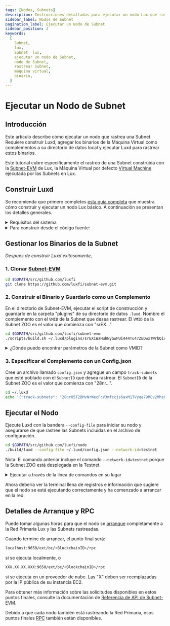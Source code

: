 ```yaml
---
tags: [Nodos, Subnets]
description: Instrucciones detalladas para ejecutar un nodo Lux que rastrea una Subnet.
sidebar_label: Nodos de Subnet
pagination_label: Ejecutar un Nodo de Subnet
sidebar_position: 2
keywords:
  [
    Subnet,
    lux,
    Subnet  lux,
    ejecutar un nodo de Subnet,
    nodo de Subnet,
    rastrear Subnet,
    máquina virtual,
    binario,
  ]
---
```


# Ejecutar un Nodo de Subnet

## Introducción

Este artículo describe cómo ejecutar un nodo que rastrea una Subnet. Requiere construir Luxd, agregar
los binarios de la Máquina Virtual como complementos a su directorio de datos local y ejecutar Luxd para rastrear estos
binarios.

Este tutorial cubre específicamente el rastreo de una Subnet construida con la
[Subnet-EVM](https://github.com/luxfi/subnet-evm) de Lux, la Máquina Virtual
por defecto [Virtual Machine](/learn/lux/virtual-machines.md)
ejecutada por las Subnets en Lux.

## Construir Luxd

Se recomienda que primero completes [esta guía completa](/nodes/run/node-manually.md)
que muestra cómo construir y ejecutar un nodo Lux básico. A continuación se presentan los detalles generales.

<details>

<summary>Requisitos del sistema</summary>
<p>

- CPU: Equivalente a 8 vCPU de AWS
- RAM: 16 GiB
- Almacenamiento: 1 TiB SSD
- SO: Ubuntu 20.04 o MacOS >= 12

Tenga en cuenta que a medida que aumenta el uso de la red, los requisitos de hardware pueden
cambiar.

</p>
</details>

<details>

<summary>Para construir desde el código fuente:</summary>
<p>

1. Instalar [gcc](https://gcc.gnu.org/)
2. Instalar [go](https://go.dev/)

3. Configurar la variable [$GOPATH](https://github.com/golang/go/wiki/SettingGOPATH)

4. Crear un directorio en su `$GOPATH`

```bash
mkdir -p $GOPATH/src/github.com/luxfi
```

<!-- markdownlint-disable MD029 -->

5. Clonar Luxd

En el `$GOPATH`, clonar [Luxd](https://github.com/luxfi/node),
el motor de consenso e implementación de nodo que es el núcleo de la
Red Lux.

```bash
cd $GOPATH/src/github.com/luxfi
git clone https://github.com/luxfi/node.git
```

6. Ejecutar el script de construcción

Desde el directorio `luxd`, ejecutar el script de construcción

```bash
cd $GOPATH/src/github.com/luxfi/node
./scripts/build.sh
```

</p>
</details>

## Gestionar los Binarios de la Subnet

_Despues de construir Luxd exitosamente,_

### 1. Clonar [Subnet-EVM](https://github.com/luxfi/subnet-evm)

```bash
cd $GOPATH/src/github.com/luxfi
git clone https://github.com/luxfi/subnet-evm.git
```

### 2. Construir el Binario y Guardarlo como un Complemento

En el directorio de Subnet-EVM, ejecutar el script de construcción y guardarlo en la carpeta "plugins" de su
directorio de datos `.luxd`. Nombre el complemento con el `VMID` de la Subnet que desea rastrear.
El `VMID` de la Subnet ZOO es el valor que comienza con "srEX...".

```bash
cd $GOPATH/src/github.com/luxfi/subnet-evm
./scripts/build.sh ~/.luxd/plugins/srEXiWaHuhNyGwPUi444Tu47ZEDwxTWrbQiuD7FmgSAQ6X7Dy
```

<details>

<summary>¿Dónde puedo encontrar parámetros de la Subnet como VMID?</summary>
<p>
El VMID, ID de Subnet, ChainID y todos los demás parámetros se pueden encontrar en la sección "Chain Info"
del Subnet Explorer.

- [Mainnet Lux](https://subnets.lux.network/c-chain)
- [Testnet](https://subnets-test.lux.network/wagmi)

</p>
</details>

### 3. Especificar el Complemento con un Config.json

Cree un archivo llamado `config.json` y agregue un campo `track-subnets` que esté poblado con el
`SubnetID` que desea rastrear. El `SubnetID` de la Subnet ZOO es el valor que comienza con
"28nr...".

```bash
cd ~/.luxd
echo '{"track-subnets": "28nrH5T2BMvNrWecFcV3mfccjs6axM1TVyqe79MCv2Mhs8kxiY"}' > config.json
```

<!-- markdownlint-enable MD029 -->

## Ejecutar el Nodo

Ejecute Luxd con la bandera `--config-file` para iniciar su nodo y asegurarse de que rastree las Subnets
incluidas en el archivo de configuración.

```bash
cd $GOPATH/src/github.com/luxfi/node
./build/luxd --config-file ~/.luxd/config.json --network-id=testnet
```

Nota: El comando anterior incluye el comando `--network-id=testnet` porque la Subnet ZOO está desplegada
en la Testnet.

<details>

<summary>Ejecutar a través de la línea de comandos en su lugar</summary>
<p>

Si prefiere rastrear Subnets usando una bandera de línea de comandos, en su lugar puede usar la bandera `--track-subnets`.

Por ejemplo:

```bash
./build/luxd --track-subnets 28nrH5T2BMvNrWecFcV3mfccjs6axM1TVyqe79MCv2Mhs8kxiY --network-id=testnet
```

</p>
</details>

Ahora debería ver la terminal llena de registros e información que sugiere que el nodo se está ejecutando correctamente
y ha comenzado a arrancar en la red.

## Detalles de Arranque y RPC

Puede tomar algunas horas para que el nodo se [arranque](/nodes/run/node-manually.md#bootstrapping)
completamente a la Red Primaria Lux y las Subnets rastreadas.

Cuando termine de arrancar, el punto final será:

```bash
localhost:9650/ext/bc/<BlockchainID>/rpc
```

si se ejecuta localmente, o

```bash
XXX.XX.XX.XXX:9650/ext/bc/<BlockchainID>/rpc
```

si se ejecuta en un proveedor de nube. Las "X" deben ser reemplazadas por la
IP pública de su instancia EC2.

Para obtener más información sobre las solicitudes disponibles en estos puntos finales, consulte la
documentación de [Referencia de API de Subnet-EVM](/reference/subnet-evm/api.md).

Debido a que cada nodo también está rastreando la Red Primaria, esos
puntos finales [RPC](nodes/run/node-manually.md#rpc) también están disponibles.
